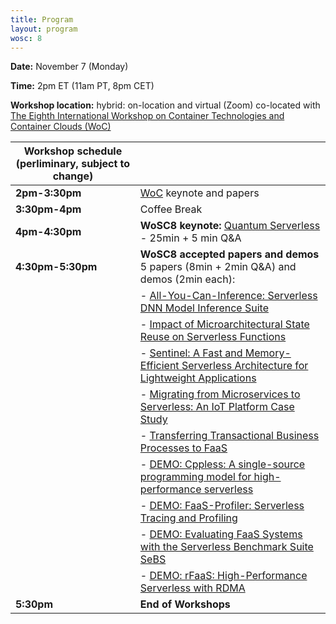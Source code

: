 ```yaml
---
title: Program
layout: program
wosc: 8
---
```


**Date:** November 7 (Monday)

**Time:** 2pm ET (11am PT, 8pm CET)

**Workshop location:** hybrid: on-location and virtual (Zoom) co-located with [The Eighth International Workshop on Container Technologies and Container Clouds (WoC)](https://sites.google.com/view/woc22/home)

| Workshop schedule (perliminary, subject to change) | |
| --- | --- |
| **2pm-3:30pm** | [WoC](https://sites.google.com/view/woc22/home#h.mgfzyay4s17u) keynote and papers  |
| **3:30pm-4pm** | Coffee Break |
| **4pm-4:30pm** | **WoSC8 keynote:** [Quantum Serverless](./keynotes) - 25min + 5 min Q&A |
| **4:30pm-5:30pm** | **WoSC8 accepted papers and demos** 5 papers (8min + 2min Q&A) and demos (2min each): |
| | - [All-You-Can-Inference: Serverless DNN Model Inference Suite](./papers/p1) |
| | - [Impact of Microarchitectural State Reuse on Serverless Functions](./papers/p2) |
| | - [Sentinel: A Fast and Memory-Efficient Serverless Architecture for Lightweight Applications](./papers/p3) |
| | - [Migrating from Microservices to Serverless: An IoT Platform Case Study](./papers/p4) |
| | - [Transferring Transactional Business Processes to FaaS](./papers/p5) |
| | - [DEMO: Cppless: A single-source programming model for high-performance serverless](./demos/d1) |
| | - [DEMO: FaaS-Profiler: Serverless Tracing and Profiling](./demos/d2) |
| | - [DEMO: Evaluating FaaS Systems with the Serverless Benchmark Suite SeBS](./demos/d3) |
| | - [DEMO: rFaaS: High-Performance Serverless with RDMA](./demos/d4) |
| **5:30pm** | **End of Workshops** |


